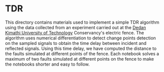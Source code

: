 # TDR

This directory contains materials used to implement a simple TDR algorithm using the data collected from an experiment carried out at the [Dedan Kimathi University of Technology](https://www.dkut.ac.ke) Conservancy's electric fence. The algorithm uses numerical differentiation to detect change points detection on the sampled signals to obtain the time delay between incident and reflected signals. Using this time delay, we have computed the distance to the faults simulated at different points of the fence. Each notebook solves a maximum of two faults simulated at different points on the fence to make the notebooks shorter and easy to follow.
